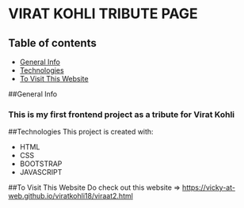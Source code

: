 # VIRAT KOHLI TRIBUTE PAGE 
## Table of contents
* [General Info](#general-info)
* [Technologies](#technologies)
* [To Visit This Website](#dovisit)

  
##General Info
### This is my first frontend project as a tribute for Virat Kohli 

##Technologies
This project is created with:
* HTML
* CSS
* BOOTSTRAP
* JAVASCRIPT

##To Visit This Website
Do check out this website => https://vicky-at-web.github.io/viratkohli18/viraat2.html
